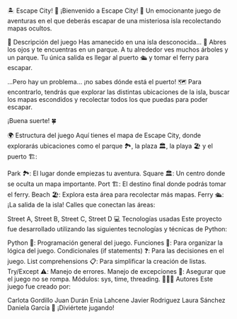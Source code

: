 🏝️ Escape City! 🚪
¡Bienvenido a Escape City! 🌆 Un emocionante juego de aventuras en el que deberás escapar de una misteriosa isla recolectando mapas ocultos.

📝 Descripción del juego
Has amanecido en una isla desconocida... 🌅 Abres los ojos y te encuentras en un parque. A tu alrededor ves muchos árboles y un parque. Tu única salida es llegar al puerto 🛳️ y tomar el ferry para escapar.

...Pero hay un problema... ¡no sabes dónde está el puerto! 🗺️ Para encontrarlo, tendrás que explorar las distintas ubicaciones de la isla, buscar los mapas escondidos y recolectar todos los que puedas para poder escapar.

¡Buena suerte! 🍀

🌍 Estructura del juego
Aquí tienes el mapa de Escape City, donde explorarás ubicaciones como el parque 🏞️, la plaza 🏛️, la playa 🏖️ y el puerto 🏗️:


Park 🏞️: El lugar donde empiezas tu aventura.
Square 🏛️: Un centro donde se oculta un mapa importante.
Port 🏗️: El destino final donde podrás tomar el ferry.
Beach 🏖️: Explora esta área para recolectar más mapas.
Ferry 🛳️: ¡La salida de la isla!
Calles que conectan las áreas:

Street A, Street B, Street C, Street D
💻 Tecnologías usadas
Este proyecto fue desarrollado utilizando las siguientes tecnologías y técnicas de Python:

Python 🐍: Programación general del juego.
Funciones 🔄: Para organizar la lógica del juego.
Condicionales (if statements) ❓: Para las decisiones en el juego.
List comprehensions 📋: Para simplificar la creación de listas.
Try/Except ⚠️: Manejo de errores.
Manejo de excepciones 🚨: Asegurar que el juego no se rompa.
Módulos: sys, time, threading.
🧑‍🤝‍🧑 Autores
Este juego fue creado por:

Carlota Gordillo
Juan Durán
Enia Lahcene
Javier Rodriguez
Laura Sánchez
Daniela García
🚀 ¡Diviértete jugando!
